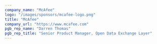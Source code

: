 ```yaml
---
company_name: "McAfee"
logo: "/images/sponsors/mcafee-logo.png"
title: "McAfee"
company_url: "https://www.mcafee.com"
pgb_rep_name: "Darren Thomas"
pgb_rep_title: "Senior Product Manager, Open Data Exchange Layer"
---
```


